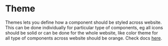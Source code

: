 # Theme

Themes lets you define how a component should be styled across website. This can be done individually for particular type of components, eg all icons should be solid or can be done for the whole website, like color theme for all type of components across website should be orange. Check docs [here](https://medly.github.io/medly-components).
